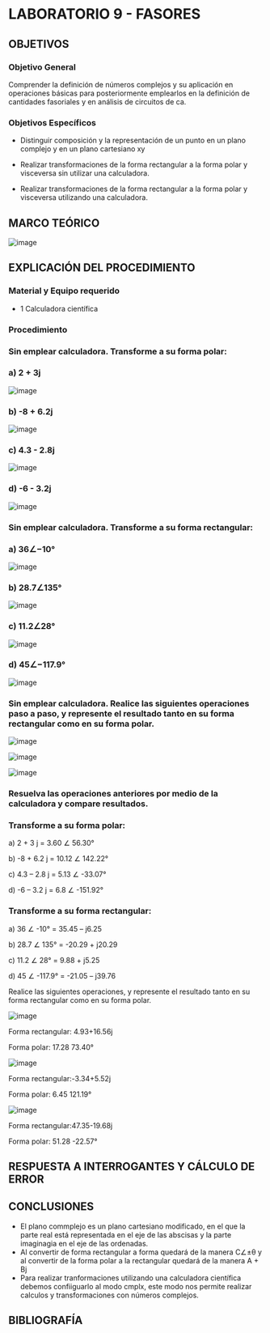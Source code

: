 # LABORATORIO 9 - FASORES

## OBJETIVOS

### Objetivo General

Comprender la definición de números complejos y su aplicación en operaciones básicas para posteriormente emplearlos en la definición de cantidades fasoriales y en análisis de circuitos de ca.

### Objetivos Específicos

- Distinguir composición y la representación de un punto en un plano complejo y en un plano cartesiano xy

- Realizar transformaciones de la forma rectangular a la forma polar y visceversa sin utilizar una calculadora.

- Realizar transformaciones de la forma rectangular a la forma polar y visceversa utilizando una calculadora.

## MARCO TEÓRICO

![image](https://user-images.githubusercontent.com/105606339/186765289-9a143bee-967c-47f3-801d-1103f028dc74.png)

## EXPLICACIÓN DEL PROCEDIMIENTO

### Material y Equipo requerido

- 1 Calculadora científica

### Procedimiento

### Sin emplear calculadora. Transforme a su forma polar:

### a) 2 + 3j

![image](https://user-images.githubusercontent.com/105606339/186783854-addaf505-0bad-4edf-ab83-e4c666420432.png)

### b) -8 + 6.2j

![image](https://user-images.githubusercontent.com/105606339/186838891-1f2647fd-39e2-474f-b1f7-cbb8a634c680.png)

### c) 4.3 - 2.8j

![image](https://user-images.githubusercontent.com/105606339/186783884-2d7d4872-d88b-4714-9986-60f9b06bd74c.png)

### d) -6 - 3.2j

![image](https://user-images.githubusercontent.com/105606339/186783909-07507997-bc81-4534-88f8-d49594b5dcbf.png)

### Sin emplear calculadora. Transforme a su forma rectangular:

### a) 36∠−10°

![image](https://user-images.githubusercontent.com/105606339/186790936-db4b3d9a-7b14-4e00-b714-e5ddd744a367.png)

### b) 28.7∠135°

![image](https://user-images.githubusercontent.com/105606339/186839980-6bf0c707-a271-4a35-98e7-6b28e9255931.png)

### c) 11.2∠28°

![image](https://user-images.githubusercontent.com/105606339/186840691-7ec4655a-8f23-4045-b3d2-ef1073aae09a.png)

### d) 45∠−117.9°

![image](https://user-images.githubusercontent.com/105606339/186841231-8a3f6fbd-6cb7-4da0-af39-f41199847f29.png)

### Sin emplear calculadora. Realice las siguientes operaciones paso a paso, y represente el resultado tanto en su forma rectangular como en su forma polar.

![image](https://user-images.githubusercontent.com/105606339/186843559-0a2aaede-4247-4ed7-be64-0f7b3c3b5270.png)

![image](https://user-images.githubusercontent.com/105606339/186845312-649aa27c-5bd7-4750-beae-d5ebb9c6ffb0.png)

![image](https://user-images.githubusercontent.com/105606339/186849945-02fd2146-8576-407d-9692-3105b741a981.png)

### Resuelva las operaciones anteriores por medio de la calculadora y compare resultados.

### Transforme a su forma polar:

a) 2 + 3 j = 3.60 ∠ 56.30°

b) -8 + 6.2 j = 10.12 ∠ 142.22°

c) 4.3 – 2.8 j = 5.13 ∠ -33.07°

d) -6 – 3.2 j = 6.8 ∠ -151.92°

### Transforme a su forma rectangular:

a) 36 ∠ -10° = 35.45 – j6.25

b) 28.7 ∠ 135° = -20.29 + j20.29

c) 11.2 ∠ 28° = 9.88 + j5.25

d) 45 ∠ -117.9° = -21.05 – j39.76

Realice las siguientes operaciones, y represente el resultado tanto en su forma rectangular como en su forma polar.

![image](https://user-images.githubusercontent.com/105606339/186956028-08cd0f6f-e634-4018-9791-ce3b6f86e646.png)

Forma rectangular: 4.93+16.56j

Forma polar: 17.28 73.40°

![image](https://user-images.githubusercontent.com/105606339/186956067-c9ecdc55-c5aa-4ef2-a520-ffbdd6a46b43.png)

Forma rectangular:-3.34+5.52j

Forma polar: 6.45 121.19°

![image](https://user-images.githubusercontent.com/105606339/186956100-acc83b2d-ecb0-4da1-a243-4fb735622ed1.png)

Forma rectangular:47.35-19.68j

Forma polar: 51.28 -22.57°

## RESPUESTA A INTERROGANTES Y CÁLCULO DE ERROR

## CONCLUSIONES
- El plano commplejo es un plano cartesiano modificado, en el que la parte real está representada en el eje de las abscisas y la parte imaginagia en el eje de las ordenadas.
- Al convertir de forma rectangular a forma quedará de la manera C∠±θ y al convertir de la forma polar a la rectangular quedará de la manera A + Bj
- Para realizar tranformaciones utilizando una calculadora científica debemos confiiguarlo al modo cmplx, este modo nos permite realizar calculos y transformaciones con números complejos.

## BIBLIOGRAFÍA









